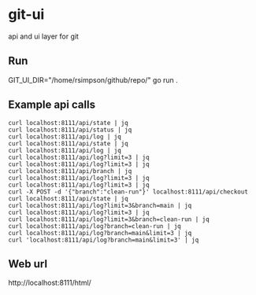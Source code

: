 # git-ui
api and ui layer for git

## Run

GIT_UI_DIR="/home/rsimpson/github/repo/" go run .

## Example api calls

```
curl localhost:8111/api/state | jq
curl localhost:8111/api/status | jq
curl localhost:8111/api/log | jq
curl localhost:8111/api/state | jq
curl localhost:8111/api/log | jq
curl localhost:8111/api/log?limit=3 | jq
curl localhost:8111/api/log?limit=3 | jq
curl localhost:8111/api/branch | jq
curl localhost:8111/api/log?limit=3 | jq
curl localhost:8111/api/log?limit=3 | jq
curl -X POST -d '{"branch":"clean-run"}' localhost:8111/api/checkout
curl localhost:8111/api/state | jq
curl localhost:8111/api/log?limit=3&branch=main | jq
curl localhost:8111/api/log?limit=3 | jq
curl localhost:8111/api/log?limit=3&branch=clean-run | jq
curl localhost:8111/api/log?branch=clean-run | jq
curl localhost:8111/api/log?branch=main&limit=3 | jq
curl 'localhost:8111/api/log?branch=main&limit=3' | jq
```

## Web url
http://localhost:8111/html/
